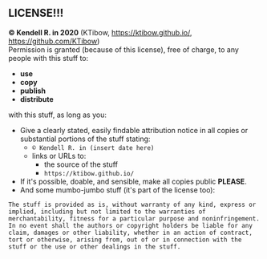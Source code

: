 ## LICENSE!!!
**© Kendell R. in 2020** (KTibow, https://ktibow.github.io/, https://github.com/KTibow)  
Permission is granted (because of this license), free of charge, to any people with this stuff to:  
- **use**
- **copy**
- **publish**
- **distribute**

with this stuff, as long as you:
- Give a clearly stated, easily findable attribution notice in all copies or substantial portions of the stuff stating:
  - `© Kendell R. in (insert date here)`
  - links or URLs to:
    - the source of the stuff
    - `https://ktibow.github.io/`
- If it's possible, doable, and sensible, make all copies public **PLEASE**.
- And some mumbo-jumbo stuff (it's part of the license too):
```
The stuff is provided as is, without warranty of any kind, express or implied, including but not limited to the warranties of merchantability, fitness for a particular purpose and noninfringement. In no event shall the authors or copyright holders be liable for any claim, damages or other liability, whether in an action of contract, tort or otherwise, arising from, out of or in connection with the stuff or the use or other dealings in the stuff.
```
